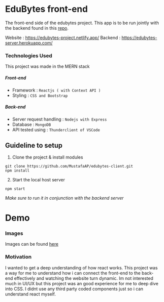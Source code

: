 # EduBytes front-end

The front-end side of the edubytes project. This app is to be run jointly with the backend found in this [repo](https://github.com/MustafaAP/edubytes-server).

Website : https://edubytes-project.netlify.app/
Backend : https://edubytes-server.herokuapp.com/


### Technologies Used
This project was made in the MERN stack

##### Front-end
- Framework : `Reactjs ( with Context API )`
- Styling : `CSS and Bootstrap`

##### Back-end
- Server request handling : `Nodejs with Express`
- Database : `MongoDB`
- API tested using : `Thunderclient of VSCode`

## Guideline to setup

1. Clone the project & install modules
``` 
git clone https://github.com/MustafaAP/edubytes-client.git
npm install
```

2. Start the local host server
```
npm start
```

_Make sure to run it in conjunction with the backend server_

# Demo

### Images

Images can be found [here](/Demo)


### Motivation

I wanted to get a deep understanding of how react works. This project was a way for me to understand how i can connect the front-end to the back-end effectively and watching the website turn dynamic. Im not interested much in UI/UX but this project was an good experience for me to deep dive into CSS. I didnt use any third party coded components just so i can understand react myself.


